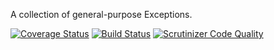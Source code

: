 A collection of general-purpose Exceptions.

[![Coverage Status](https://coveralls.io/repos/krixon/exceptions/badge.svg?branch=master)](https://coveralls.io/r/krixon/exceptions?branch=master)
[![Build Status](https://travis-ci.org/krixon/exceptions.svg?branch=master)](https://travis-ci.org/krixon/exceptions)
[![Scrutinizer Code Quality](https://scrutinizer-ci.com/g/krixon/exceptions/badges/quality-score.png?b=master)](https://scrutinizer-ci.com/g/krixon/exceptions/?branch=master)